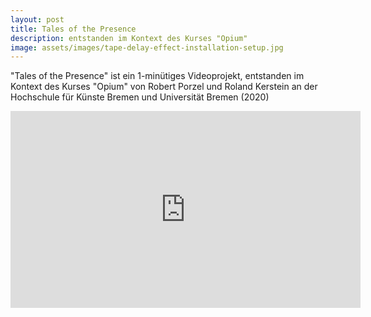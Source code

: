 ```yaml
---
layout: post
title: Tales of the Presence
description: entstanden im Kontext des Kurses "Opium"
image: assets/images/tape-delay-effect-installation-setup.jpg
---
```


"Tales of the Presence" ist ein 1-minütiges Videoprojekt, entstanden im Kontext des Kurses "Opium" von Robert Porzel und Roland Kerstein an der Hochschule für Künste Bremen und Universität Bremen (2020)

<iframe width="560" height="315" src="https://www.youtube-nocookie.com/embed/PuWC2QNz_ws" frameborder="0" allow="accelerometer; autoplay; encrypted-media; gyroscope; picture-in-picture" allowfullscreen></iframe>
